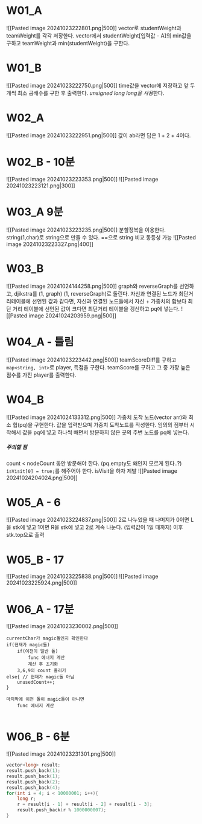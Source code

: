 # W01_A
![[Pasted image 20241023222801.png|500]]
vector로 studentWeight과 teamWeight를 각각 저장한다.
vector에서 studentWeight\[입력값 - A]의 min값을 구하고
teamWeight과 min(studentWeight)을 구한다.
# W01_B
![[Pasted image 20241023222750.png|500]]
time값을 vector에 저장하고 
앞 두개씩 최소 공배수를 구한 후 출력한다.
*unsigned long long을 사용*한다.
# W02_A
![[Pasted image 20241023222951.png|500]]
값이 ab라면 답은 1 + 2 + 4이다.
# W02_B - 10분
![[Pasted image 20241023223353.png|500]]
![[Pasted image 20241023223121.png|300]]
# W03_A 9분
![[Pasted image 20241023223235.png|500]]
분할정복을 이용한다.
string(1,char)로 string으로 만들 수 있다.
\==으로 string 비교 동등성 가능
![[Pasted image 20241023223327.png|400]]

# W03_B
![[Pasted image 20241024144258.png|500]]
graph와 reverseGraph를 선언하고, djikstra를 (1, graph) (1, reverseGraph)로 돌린다.
자신과 연결된 노드가 최단거리테이블에 선언된 값과 같다면, 자신과 연결된 노드들에서 자신 + 가중치의 합보다 최단 거리 테이블에 선언된 값이 크다면 최단거리 테이블을 갱신하고 pq에 넣는다.
![[Pasted image 20241024203959.png|500]]

# W04_A - 틀림
![[Pasted image 20241023223442.png|500]]
teamScoreDiff를 구하고
`map<string, int>`로 player, 득점을 구한다.
teamScore를 구하고 그 중 가장 높은 점수를 가진 player를 출력한다.
# W04_B
![[Pasted image 20241024133312.png|500]]
가중치 도착 노드(vector arr)와 최소 힙(pq)을 구현한다.
값을 입력받으며 가중치 도착노드를 작성한다.
임의의 점부터 시작해서 값을 pq에 넣고 하나씩 빼면서 방문하지 않은 곳의 주변 노드를 pq에 넣는다.
##### 주의할 점
count < nodeCount 동안 방문해야 한다. (pq.empty도 왜인지 모르게 된다..?)
`isVisit[0] = true;`를 해주어야 한다.
isVisit을 하자 제발
![[Pasted image 20241024204024.png|500]]

# W05_A - 6
![[Pasted image 20241023224837.png|500]]
2로 나누었을 때 나머지가 0이면 L을 stk에 넣고 1이면 R을 stk에 넣고 2로 계속 나눈다. (입력값이 1일 때까지)
이후 stk.top으로 출력
# W05_B - 17
![[Pasted image 20241023225838.png|500]]
![[Pasted image 20241023225924.png|500]]
# W06_A - 17분
![[Pasted image 20241023230002.png|500]]
```
currentChar가 magic돌인지 확인한다
if(현재가 magic돌)
	if(이전이 일반 돌)
		func 에너지 계산
		계산 후 초기화
	3,6,9의 count 올리기
else{ // 현재가 magic돌 아님
	unusedCount++;
}

마지막에 이전 돌이 magic돌이 아니면
	func 에너지 계산
	
```
# W06_B - 6분
![[Pasted image 20241023231301.png|500]]
```c
vector<long> result;
result.push_back(1);
result.push_back(1);
result.push_back(2);
result.push_back(4);
for(int i = 4; i < 10000001; i++){
	long r;
	r = result[i - 1] + result[i - 2] + result[i - 3];
	result.push_back(r % 1000000007);
}
```